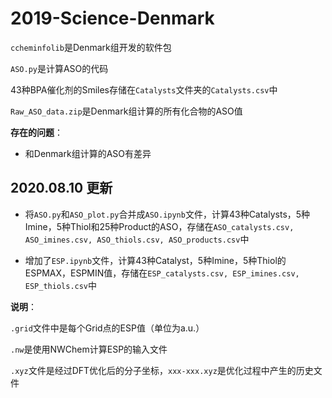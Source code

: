 # 2019-Science-Denmark

```ccheminfolib```是Denmark组开发的软件包

```ASO.py```是计算ASO的代码

43种BPA催化剂的Smiles存储在```Catalysts```文件夹的```Catalysts.csv```中

```Raw_ASO_data.zip```是Denmark组计算的所有化合物的ASO值


**存在的问题**：

+ 和Denmark组计算的ASO有差异


## 2020.08.10 更新

+ 将```ASO.py```和```ASO_plot.py```合并成```ASO.ipynb```文件，计算43种Catalysts，5种Imine，5种Thiol和25种Product的ASO，存储在```ASO_catalysts.csv, ASO_imines.csv, ASO_thiols.csv, ASO_products.csv```中

+ 增加了```ESP.ipynb```文件，计算43种Catalyst，5种Imine，5种Thiol的ESPMAX，ESPMIN值，存储在```ESP_catalysts.csv, ESP_imines.csv, ESP_thiols.csv```中


**说明**：

```.grid```文件中是每个Grid点的ESP值（单位为a.u.）

```.nw```是使用NWChem计算ESP的输入文件

```.xyz```文件是经过DFT优化后的分子坐标，```xxx-xxx.xyz```是优化过程中产生的历史文件